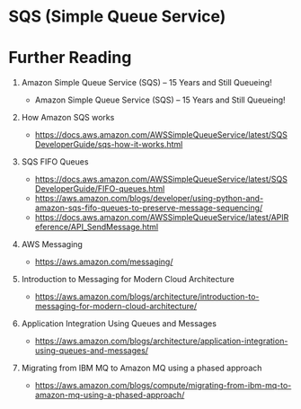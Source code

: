 # SQS (Simple Queue Service)

# Further Reading

1. Amazon Simple Queue Service (SQS) – 15 Years and Still Queueing!
    - Amazon Simple Queue Service (SQS) – 15 Years and Still Queueing!

1. How Amazon SQS works
    - https://docs.aws.amazon.com/AWSSimpleQueueService/latest/SQSDeveloperGuide/sqs-how-it-works.html

1. SQS FIFO Queues
    - https://docs.aws.amazon.com/AWSSimpleQueueService/latest/SQSDeveloperGuide/FIFO-queues.html
    - https://aws.amazon.com/blogs/developer/using-python-and-amazon-sqs-fifo-queues-to-preserve-message-sequencing/
    - https://docs.aws.amazon.com/AWSSimpleQueueService/latest/APIReference/API_SendMessage.html

1. AWS Messaging
    - https://aws.amazon.com/messaging/

1. Introduction to Messaging for Modern Cloud Architecture
    - https://aws.amazon.com/blogs/architecture/introduction-to-messaging-for-modern-cloud-architecture/

1. Application Integration Using Queues and Messages
    - https://aws.amazon.com/blogs/architecture/application-integration-using-queues-and-messages/

1. Migrating from IBM MQ to Amazon MQ using a phased approach
    - https://aws.amazon.com/blogs/compute/migrating-from-ibm-mq-to-amazon-mq-using-a-phased-approach/